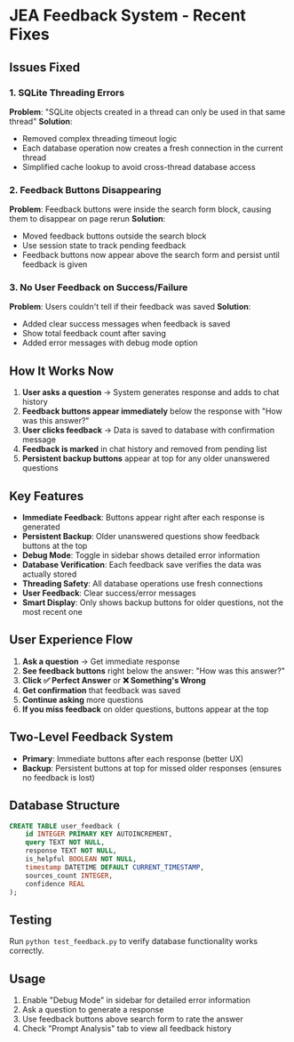 # JEA Feedback System - Recent Fixes

## Issues Fixed

### 1. SQLite Threading Errors
**Problem**: "SQLite objects created in a thread can only be used in that same thread"
**Solution**: 
- Removed complex threading timeout logic
- Each database operation now creates a fresh connection in the current thread
- Simplified cache lookup to avoid cross-thread database access

### 2. Feedback Buttons Disappearing
**Problem**: Feedback buttons were inside the search form block, causing them to disappear on page rerun
**Solution**:
- Moved feedback buttons outside the search block
- Use session state to track pending feedback
- Feedback buttons now appear above the search form and persist until feedback is given

### 3. No User Feedback on Success/Failure
**Problem**: Users couldn't tell if their feedback was saved
**Solution**:
- Added clear success messages when feedback is saved
- Show total feedback count after saving
- Added error messages with debug mode option

## How It Works Now

1. **User asks a question** → System generates response and adds to chat history
2. **Feedback buttons appear immediately** below the response with "How was this answer?"
3. **User clicks feedback** → Data is saved to database with confirmation message
4. **Feedback is marked** in chat history and removed from pending list
5. **Persistent backup buttons** appear at top for any older unanswered questions

## Key Features

- **Immediate Feedback**: Buttons appear right after each response is generated
- **Persistent Backup**: Older unanswered questions show feedback buttons at the top
- **Debug Mode**: Toggle in sidebar shows detailed error information
- **Database Verification**: Each feedback save verifies the data was actually stored
- **Threading Safety**: All database operations use fresh connections
- **User Feedback**: Clear success/error messages
- **Smart Display**: Only shows backup buttons for older questions, not the most recent one

## User Experience Flow

1. **Ask a question** → Get immediate response
2. **See feedback buttons** right below the answer: "How was this answer?"
3. **Click ✅ Perfect Answer** or **❌ Something's Wrong**
4. **Get confirmation** that feedback was saved
5. **Continue asking** more questions
6. **If you miss feedback** on older questions, buttons appear at the top

## Two-Level Feedback System

- **Primary**: Immediate buttons after each response (better UX)
- **Backup**: Persistent buttons at top for missed older responses (ensures no feedback is lost)

## Database Structure

```sql
CREATE TABLE user_feedback (
    id INTEGER PRIMARY KEY AUTOINCREMENT,
    query TEXT NOT NULL,
    response TEXT NOT NULL,
    is_helpful BOOLEAN NOT NULL,
    timestamp DATETIME DEFAULT CURRENT_TIMESTAMP,
    sources_count INTEGER,
    confidence REAL
);
```

## Testing

Run `python test_feedback.py` to verify database functionality works correctly.

## Usage

1. Enable "Debug Mode" in sidebar for detailed error information
2. Ask a question to generate a response
3. Use feedback buttons above search form to rate the answer
4. Check "Prompt Analysis" tab to view all feedback history 